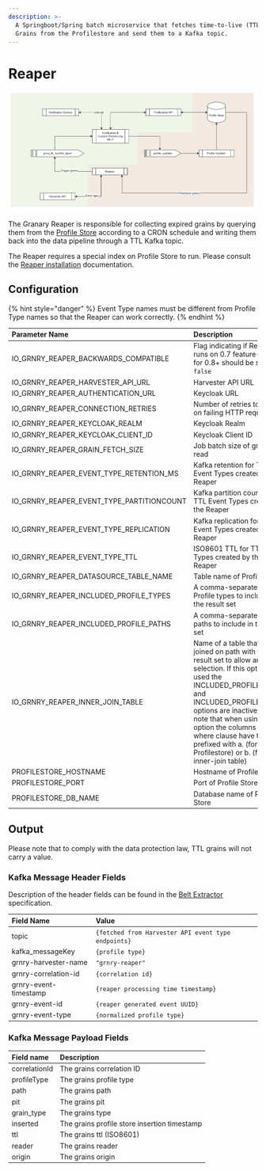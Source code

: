 ```yaml
---
description: >-
  A Springboot/Spring batch microservice that fetches time-to-live (TTL) expired
  Grains from the Profilestore and send them to a Kafka topic.
---
```


# Reaper

![Reaper Data Flow from Profile Store to Belt Extractor](../../../.gitbook/assets/reaper.PNG)

The Granary Reaper is responsible for collecting expired grains by querying them from the [Profile Store](./) according to a CRON schedule and writing them back into the data pipeline through a TTL Kafka topic. 

The Reaper requires a special index on Profile Store to run. Please consult the [Reaper installation](../../../operator-reference/installation/with-helm/reaper.md) documentation.

## Configuration

{% hint style="danger" %}
Event Type names must be different from Profile Type names so that the Reaper can work correctly.
{% endhint %}

| Parameter Name | Description | Default value |
| :--- | :--- | :--- |
| IO\_GRNRY\_REAPER\_BACKWARDS\_COMPATIBLE | Flag indicating if Reaper runs on 0.7 feature-level, for 0.8+ should be set to `false` | true |
| IO\_GRNRY\_REAPER\_HARVESTER\_API\_URL | Harvester API URL | https://localhost:8080 |
| IO\_GRNRY\_REAPER\_AUTHENTICATION\_URL | Keycloak URL | https://localhost:8080 |
| IO\_GRNRY\_REAPER\_CONNECTION\_RETRIES | Number of retries to make on failing HTTP requests | 5 |
| IO\_GRNRY\_REAPER\_KEYCLOAK\_REALM | Keycloak Realm | grnry |
| IO\_GRNRY\_REAPER\_KEYCLOAK\_CLIENT\_ID | Keycloak Client ID | harvester-api |
| IO\_GRNRY\_REAPER\_GRAIN\_FETCH\_SIZE | Job batch size of grains to read | 100 |
| IO\_GRNRY\_REAPER\_EVENT\_TYPE\_RETENTION\_MS | Kafka retention for TTL Event Types created by the Reaper | 300000 |
| IO\_GRNRY\_REAPER\_EVENT\_TYPE\_PARTITIONCOUNT | Kafka partition count for TTL Event Types created by the Reaper | 24 |
| IO\_GRNRY\_REAPER\_EVENT\_TYPE\_REPLICATION | Kafka replication for TTL Event Types created by the Reaper | 2 |
| IO\_GRNRY\_REAPER\_EVENT\_TYPE\_TTL | ISO8601 TTL for TTL Event Types created by the Reaper | P100Y |
| IO\_GRNRY\_REAPER\_DATASOURCE\_TABLE\_NAME | Table name of Profile Store | profilestore |
| IO\_GRNRY\_REAPER\_INCLUDED\_PROFILE\_TYPES | A comma-separated list of Profile types to include in the result set |  |
| IO\_GRNRY\_REAPER\_INCLUDED\_PROFILE\_PATHS | A comma-separated list of paths to include in the result set |  |
| IO\_GRNRY\_REAPER\_INNER\_JOIN\_TABLE | Name of a table that will be joined on path with the result set to allow arbitrary selection. If this option is used the INCLUDED\_PROFILE\_TYPES and INCLUDED\_PROFILE\_PATHS options are inactive. Please note that when using this option the columns in the where clause have to be prefixed with a. \(for Profilestore\) or b. \(for the inner-join table\) |  |
| PROFILESTORE\_HOSTNAME | Hostname of Profile Store | grnry-pg-citus |
| PROFILESTORE\_PORT | Port of Profile Store | 5432 |
| PROFILESTORE\_DB\_NAME | Database name of Profile Store | postgres |

## Output

Please note that to comply with the data protection law, TTL grains will not carry a value. 

### Kafka Message Header Fields

Description of the header fields can be found in the [Belt Extractor](../belt-extractor.md#callback-signature) specification.

| Field Name | Value |
| :--- | :--- |
| topic | `{fetched from Harvester API event type endpoints}` |
| kafka\_messageKey | `{profile type}` |
| grnry-harvester-name | `"grnry-reaper"` |
| grnry-correlation-id | `{correlation id}` |
| grnry-event-timestamp | `{reaper processing time timestamp}` |
| grnry-event-id | `{reaper generated event UUID}` |
| grnry-event-type | `{normalized profile type}` |

### Kafka Message Payload Fields

| Field name | Description |
| :--- | :--- |
| correlationId | The grains correlation ID |
| profileType | The grains profile type |
| path | The grains path |
| pit | The grains pit |
| grain\_type | The grains type |
| inserted | The grains profile store insertion timestamp  |
| ttl | The grains ttl \(ISO8601\) |
| reader | The grains reader |
| origin | The grains origin |

